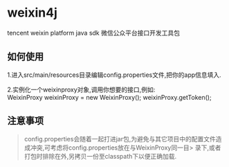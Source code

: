 weixin4j
========

tencent weixin platform java sdk 微信公众平台接口开发工具包

如何使用
--------

1.进入src/main/resources目录编辑config.properties文件,把你的app信息填入.</br>

2.实例化一个weixinproxy对象,调用你想要的接口,例如:</br>
    WeixinProxy weixinProxy = new WeixinProxy();
    weixinProxy.getToken();


注意事项
--------
> config.properties会随着一起打进jar包,为避免与其它项目中的配置文件造成冲突,可考虑将config.properties放在与WeixinProxy同一目> 录下,或者打包时排除在外,另拷贝一份至classpath下以便正确加载.
